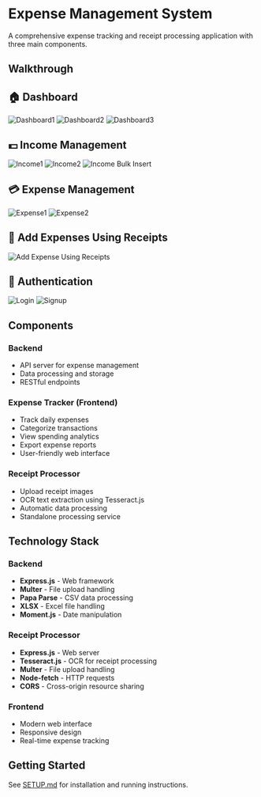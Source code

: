 # Expense Management System

A comprehensive expense tracking and receipt processing application with three main components.

## Walkthrough

## 🏠 Dashboard

![Dashboard1](Dashboard1.jpg)
![Dashboard2](Dashboard2.jpg)
![Dashboard3](Dashboard3.jpg)

## 💵 Income Management

![Income1](Income1.jpg)
![Income2](Income2.jpg)
![Income Bulk Insert](Income-Bulk-Insert.jpg)

## 💳 Expense Management

![Expense1](Expense1.jpg)
![Expense2](Expense2.jpg)

## 📄 Add Expenses Using Receipts

![Add Expense Using Receipts](Add-Expense-Using-Receits.jpg)

## 📲 Authentication

![Login](Login.jpg)
![Signup](Signup.jpg)

## Components

### Backend

-   API server for expense management
-   Data processing and storage
-   RESTful endpoints

### Expense Tracker (Frontend)

-   Track daily expenses
-   Categorize transactions
-   View spending analytics
-   Export expense reports
-   User-friendly web interface

### Receipt Processor

-   Upload receipt images
-   OCR text extraction using Tesseract.js
-   Automatic data processing
-   Standalone processing service

## Technology Stack

### Backend

-   **Express.js** - Web framework
-   **Multer** - File upload handling
-   **Papa Parse** - CSV data processing
-   **XLSX** - Excel file handling
-   **Moment.js** - Date manipulation

### Receipt Processor

-   **Express.js** - Web server
-   **Tesseract.js** - OCR for receipt processing
-   **Multer** - File upload handling
-   **Node-fetch** - HTTP requests
-   **CORS** - Cross-origin resource sharing

### Frontend

-   Modern web interface
-   Responsive design
-   Real-time expense tracking

## Getting Started

See [SETUP.md](SETUP.md) for installation and running instructions.
